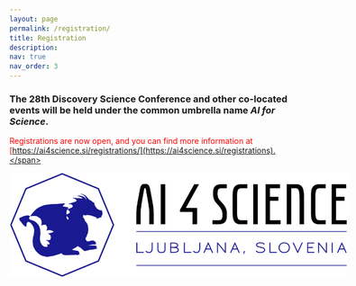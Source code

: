 ```yaml
---
layout: page
permalink: /registration/
title: Registration
description:
nav: true
nav_order: 3
---
```


### The 28th Discovery Science Conference and other co-located events will be held under the common umbrella name <i>AI for Science</i>.

<span style="color:red">Registrations are now open, and you can find more information at [https://ai4science.si/registrations/](https://ai4science.si/registrations).</span>

<img src="/assets/img/cropped-horizontal_logo_basic-scaled-1.png" class="img-fluid img-center" alt="ai4science logo" style="max-width: 600px;">

